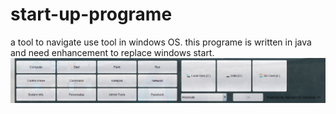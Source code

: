 # start-up-programe
a tool to navigate use tool in windows OS. this programe is written in java and need enhancement to replace windows start.
![Screen Shoot](https://raw.githubusercontent.com/nandan-kumar-singh/start-up-programe/master/on%20screen%20mode.png)
